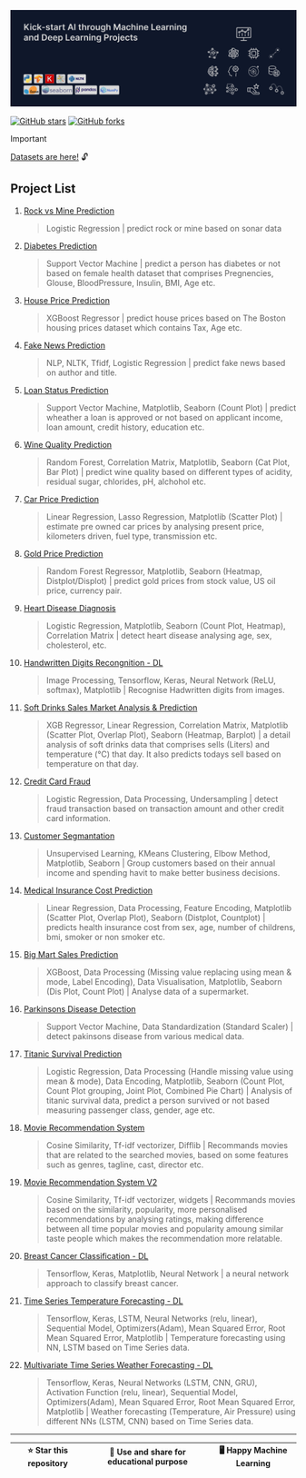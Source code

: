 <!-- ![data](assets/cover/cover.jpg) -->

<!-- ![python](assets/icons/python.png) ![pandas](assets/icons/pandasbg.png) ![numpy](assets/icons/numpybg.png) ![sklearn](assets/icons/sklearn_bg.png) ![tensorflow](assets/icons/tensorflowbg.png) ![keras](assets/icons/keras.png) ![nltk](assets/icons/nltk.png) ![matplotlib](assets/icons/matplotlibbg.png) ![seaborn](assets/icons/seaborn.png) -->

![cover](assets/cover/cover_8.png)

[![GitHub stars](https://img.shields.io/github/stars/tanveer-kader/ml-projects-py?style=flat&label=Stars&color=FFA500)](https://github.com/tanveer-kader/ml-projects-py/stargazers)
[![GitHub forks](https://img.shields.io/github/forks/tanveer-kader/ml-projects-py?style=flat&label=Forks&color=1082c3)](https://github.com/tanveer-kader/ml-projects-py/forks)

> [!IMPORTANT]  
> [Datasets are here!](https://github.com/tanveer-kader/ml-projects-py/blob/main/datasets/dataset_info.md) 🔓

## Project List

1.  [Rock vs Mine Prediction](01-Rock-vs-Mine-Prediction/Rock_vs_Mine_Prediction.ipynb)
    > Logistic Regression | predict rock or mine based on sonar data
2.  [Diabetes Prediction](02-Diabetes-Prediction/Diabetes_Prediction.ipynb)
    > Support Vector Machine | predict a person has diabetes or not based on female health dataset that comprises Pregnencies, Glouse, BloodPressure, Insulin, BMI, Age etc.
3.  [House Price Prediction](03-House-Price-Prediction/House_Price_Prediction.ipynb)
    > XGBoost Regressor | predict house prices based on The Boston housing prices dataset which contains Tax, Age etc.
4.  [Fake News Prediction](04-Fake-News-Prediction/Fake_News_Prediction.ipynb)
    > NLP, NLTK, Tfidf, Logistic Regression | predict fake news based on author and title.
5.  [Loan Status Prediction](05-Loan-Status-Prediction/Loan_Status_Prediction.ipynb)
    > Support Vector Machine, Matplotlib, Seaborn (Count Plot) | predict wheather a loan is approved or not based on applicant income, loan amount, credit history, education etc.
6.  [Wine Quality Prediction](06-Wine-Quality-Prediction/Wine_Quality_Prediction.ipynb)
    > Random Forest, Correlation Matrix, Matplotlib, Seaborn (Cat Plot, Bar Plot) | predict wine quality based on different types of acidity, residual sugar, chlorides, pH, alchohol etc.
7.  [Car Price Prediction](07-Car-Price-Prediction/Car_Price_Prediction.ipynb)
    > Linear Regression, Lasso Regression, Matplotlib (Scatter Plot) | estimate pre owned car prices by analysing present price, kilometers driven, fuel type, transmission etc.
8.  [Gold Price Prediction](08-Gold-Price-Prediction/Gold_Price_Prediction.ipynb)
    > Random Forest Regressor, Matplotlib, Seaborn (Heatmap, Distplot/Displot) | predict gold prices from stock value, US oil price, currency pair.
9.  [Heart Disease Diagnosis](09-Heart-Disease-Detection/Heart_Disease_Detection.ipynb)
    > Logistic Regression, Matplotlib, Seaborn (Count Plot, Heatmap), Correlation Matrix | detect heart disease analysing age, sex, cholesterol, etc.
10. [Handwritten Digits Recongnition - DL](10-DL-Handwritten-Digit-Recognition/Handwritten_Digit_Recognition.ipynb)
    > Image Processing, Tensorflow, Keras, Neural Network (ReLU, softmax), Matplotlib | Recognise Hadwritten digits from images.
11. [Soft Drinks Sales Market Analysis & Prediction](11-Soft-Drinks-Sales-Market-Analysis-and-Prediction/Soft_drinks_Sales_Market_Analysis_and_Prediction_final.ipynb)
    > XGB Regressor, Linear Regression, Correlation Matrix, Matplotlib (Scatter Plot, Overlap Plot), Seaborn (Heatmap, Barplot) | a detail analysis of soft drinks data that comprises sells (Liters) and temperature (&deg;C) that day. It also predicts todays sell based on temperature on that day.
12. [Credit Card Fraud](12-Credit-Card-Fraud-Detection/Credit_Card_Fraud_Detection.ipynb)
    > Logistic Regression, Data Processing, Undersampling | detect fraud transaction based on transaction amount and other credit card information.
13. [Customer Segmantation](13-Customer-Segmentation/Customer_Segmentation.ipynb)
    > Unsupervised Learning, KMeans Clustering, Elbow Method, Matplotlib, Seaborn | Group customers based on their annual income and spending havit to make better business decisions.
14. [Medical Insurance Cost Prediction](14-Medical-Insurance-Cost-Prediction/Medical_Insurance_Cost_Prediction.ipynb)
    > Linear Regression, Data Processing, Feature Encoding, Matplotlib (Scatter Plot, Overlap Plot), Seaborn (Distplot, Countplot) | predicts health insurance cost from sex, age, number of childrens, bmi, smoker or non smoker etc.
15. [Big Mart Sales Prediction](15-Big-Mart-Sales-Prediction/Supermarket_Sales_Prediction.ipynb)
    > XGBoost, Data Processing (Missing value replacing using mean & mode, Label Encoding), Data Visualisation, Matplotlib, Seaborn (Dis Plot, Count Plot) | Analyse data of a supermarket.
16. [Parkinsons Disease Detection](16-Parkinsons-Disease-Detection/Parkinsons_Disease_Detection.ipynb)
    > Support Vector Machine, Data Standardization (Standard Scaler) | detect pakinsons disease from various medical data.
17. [Titanic Survival Prediction](17-Titanic-Survival-Prediction/Titanic_Survival_Prediction.ipynb)
    > Logistic Regression, Data Processing (Handle missing value using mean & mode), Data Encoding, Matplotlib, Seaborn (Count Plot, Count Plot grouping, Joint Plot, Combined Pie Chart) | Analysis of titanic survival data, predict a person survived or not based measuring passenger class, gender, age etc.
18. [Movie Recommendation System](18-Movie-Recommendation-System/Movie_Recommendation_System.ipynb)
    > Cosine Similarity, Tf-idf vectorizer, Difflib | Recommands movies that are related to the searched movies, based on some features such as genres, tagline, cast, director etc.
19. [Movie Recommendation System V2](19-Movie-Recommendation-System-V2/Movie_Recommendation_System_V2.ipynb)
    > Cosine Similarity, Tf-idf vectorizer, widgets | Recommands movies based on the similarity, popularity, more personalised recommendations by analysing ratings, making difference between all time popular movies and popularity amoung similar taste people which makes the recommendation more relatable.
20. [Breast Cancer Classification - DL](20-DL-Breast-Cancer-Classification/Breast_Cancer_Classification_with_NN.ipynb)
    > Tensorflow, Keras, Matplotlib, Neural Network | a neural network approach to classify breast cancer.
21. [Time Series Temperature Forecasting - DL](21-DL-Time-Series-Temperature-Forecasting/Time_Series_Temperature_Forcasting.ipynb)
    > Tensorflow, Keras, LSTM, Neural Networks (relu, linear), Sequential Model, Optimizers(Adam), Mean Squared Error, Root Mean Squared Error, Matplotlib | Temperature forecasting using NN, LSTM based on Time Series data.
22. [Multivariate Time Series Weather Forecasting - DL](22-DL-Multivariate-Time-Series-Weather-Forecasting/Multivariate_Time_Series_Weather_Forecasting.ipynb)
    > Tensorflow, Keras, Neural Networks (LSTM, CNN, GRU), Activation Function (relu, linear), Sequential Model, Optimizers(Adam), Mean Squared Error, Root Mean Squared Error, Matplotlib | Weather forecasting (Temperature, Air Pressure) using different NNs (LSTM, CNN) based on Time Series data.

---

| ⭐ Star this repository | 🎁 Use and share for educational purpose | 🖥️ Happy Machine Learning |
| :---------------------: | :--------------------------------------: | ------------------------- |
